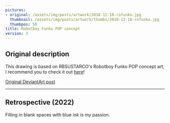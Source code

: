 ```yaml
---
pictures:
- original: /assets/img/posts/artwork/2018-12-18-rofunko.jpg
  thumbnail: /assets/img/posts/artwork/thumbs/2018-12-18-rofunko.jpg
  thumbpos: 50
title: Robotboy Funko POP concept
version: 3
---
```

## Original description
This drawing is based on RBSUSTARCO's Robotboy Funko POP concept art, I recommend you to check it out [here](https://www.deviantart.com/rbsustarco/art/Robotboy-Funko-Pop-Concept-Fan-Art-776407107)!

[Original DeviantArt post](https://www.deviantart.com/phantomdoom741/art/RBSUSTARCO-s-Robotboy-Funko-POP-concept-drawing-778434782)

---

## Retrospective (2022)
Filling in blank spaces with blue ink is my passion.
